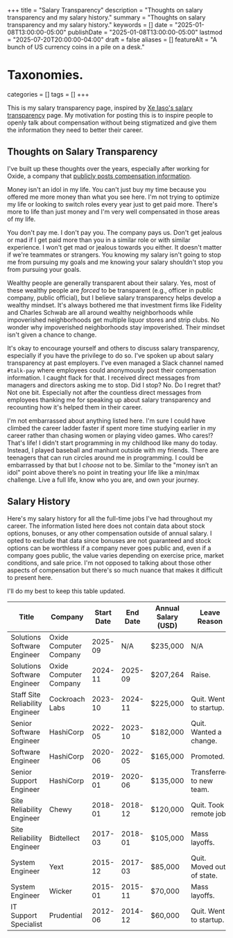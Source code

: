 +++
title       = "Salary Transparency"
description = "Thoughts on salary transparency and my salary history."
summary     = "Thoughts on salary transparency and my salary history."
keywords    = []
date        = "2025-01-08T13:00:00-05:00"
publishDate = "2025-01-08T13:00:00-05:00"
lastmod     = "2025-07-20T20:00:00-04:00"
draft       = false
aliases     = []
featureAlt  = "A bunch of US currency coins in a pile on a desk."

# Taxonomies.
categories = []
tags       = []
+++

This is my salary transparency page, inspired by [Xe Iaso's salary
transparency][1] page. My motivation for posting this is to inspire people
to openly talk about compensation without being stigmatized and give them the
information they need to better their career.

## Thoughts on Salary Transparency

I've built up these thoughts over the years, especially after working for
Oxide, a company that [publicly posts compensation information][2].

Money isn't an idol in my life. You can't just buy my time because you offered
me more money than what you see here. I'm not trying to optimize my life or
looking to switch roles every year just to get paid more. There's more to life
than just money and I'm very well compensated in those areas of my life.

You don't pay me. I don't pay you. The company pays us. Don't get jealous or
mad if I get paid more than you in a similar role or with similar experience.
I won't get mad or jealous towards you either. It doesn't matter if we're
teammates or strangers. You knowing my salary isn't going to stop me from
pursuing my goals and me knowing your salary shouldn't stop you from pursuing
your goals.

Wealthy people are generally transparent about their salary. Yes, most of these
wealthy people are _forced_ to be transparent (e.g., officer in public company,
public official), but I believe salary transparency helps develop a wealthy
mindset. It's always bothered me that investment firms like Fidelity and Charles
Schwab are all around wealthy neighborhoods while impoverished neighborhoods get
multiple liquor stores and strip clubs. No wonder why impoverished neighborhoods
stay impoverished. Their mindset isn't given a chance to change.

It's okay to encourage yourself and others to discuss salary transparency,
especially if you have the privilege to do so. I've spoken up about salary
transparency at past employers. I've even managed a Slack channel named
`#talk-pay` where employees could anonymously post their compensation
information. I caught flack for that. I received direct messages from managers
and directors asking me to stop. Did I stop? No. Do I regret that? Not one bit.
Especially not after the countless direct messages from employees thanking me
for speaking up about salary transparency and recounting how it's helped them in
their career.

I'm not embarrassed about anything listed here. I'm sure I could have climbed
the career ladder faster if spent more time studying earlier in my career
rather than chasing women or playing video games. Who cares!? That's life! I
didn't start programming in my childhood like many do today. Instead, I played
baseball and manhunt outside with my friends. There are teenagers that can run
circles around me in programming. I could be embarrassed by that but I _choose_
not to be. Similar to the "money isn’t an idol" point above there’s no point in
treating your life like a min/max challenge. Live a full life, know who you are,
and own your journey.

## Salary History

Here's my salary history for all the full-time jobs I've had throughout my
career. The information listed here does not contain data about stock options,
bonuses, or any other compensation outside of annual salary. I opted to exclude
that data since bonuses are not guaranteed and stock options can be worthless if
a company never goes public and, even if a company goes public, the value varies
depending on exercise price, market conditions, and sale price. I'm not opposed
to talking about those other aspects of compensation but there's so much nuance
that makes it difficult to present here.

I'll do my best to keep this table updated.

| Title                           | Company                | Start Date | End Date | Annual Salary (USD) | Leave Reason               |
| ------------------------------- | ---------------------- | ---------- | -------- | ------------------- | -------------------------- |
| Solutions Software Engineer     | Oxide Computer Company | 2025-09    | N/A      | $235,000            | N/A                        |
| Solutions Software Engineer     | Oxide Computer Company | 2024-11    | 2025-09  | $207,264            | Raise.                     |
| Staff Site Reliability Engineer | Cockroach Labs         | 2023-10    | 2024-11  | $225,000            | Quit. Went to startup.     |
| Senior Software Engineer        | HashiCorp              | 2022-05    | 2023-10  | $182,000            | Quit. Wanted a change.     |
| Software Engineer               | HashiCorp              | 2020-06    | 2022-05  | $165,000            | Promoted.                  |
| Senior Support Engineer         | HashiCorp              | 2019-01    | 2020-06  | $135,000            | Transferred to new team.   |
| Site Reliability Engineer       | Chewy                  | 2018-01    | 2018-12  | $120,000            | Quit. Took remote job.     |
| Site Reliability Engineer       | Bidtellect             | 2017-03    | 2018-01  | $105,000            | Mass layoffs.              |
| System Engineer                 | Yext                   | 2015-12    | 2017-03  | $85,000             | Quit. Moved out of state.  |
| System Engineer                 | Wicker                 | 2015-01    | 2015-11  | $70,000             | Mass layoffs.              |
| IT Support Specialist           | Prudential             | 2012-06    | 2014-12  | $60,000             | Quit. Went to startup.     | 

[1]: https://xeiaso.net/salary-transparency/ "Salary Transparency | Xe Iaso"
[2]: https://oxide.computer/blog/compensation-as-a-reflection-of-values "Compensation as a Reflection of Values"
